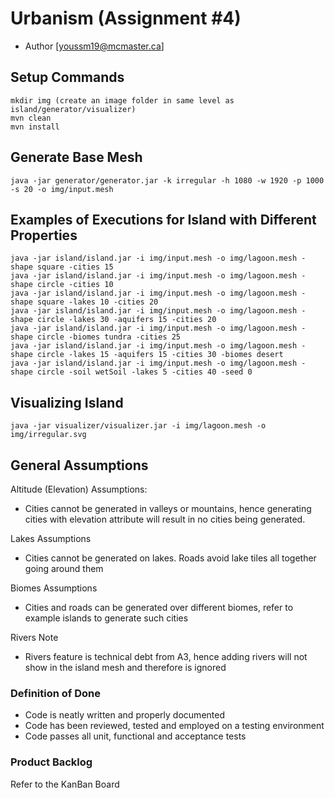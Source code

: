 # Urbanism (Assignment #4)
  - Author [youssm19@mcmaster.ca]

## Setup Commands
```
mkdir img (create an image folder in same level as island/generator/visualizer)
mvn clean
mvn install
```
## Generate Base Mesh
```
java -jar generator/generator.jar -k irregular -h 1080 -w 1920 -p 1000 -s 20 -o img/input.mesh
```
## Examples of Executions for Island with Different Properties
```
java -jar island/island.jar -i img/input.mesh -o img/lagoon.mesh -shape square -cities 15
java -jar island/island.jar -i img/input.mesh -o img/lagoon.mesh -shape circle -cities 10
java -jar island/island.jar -i img/input.mesh -o img/lagoon.mesh -shape square -lakes 10 -cities 20
java -jar island/island.jar -i img/input.mesh -o img/lagoon.mesh -shape circle -lakes 30 -aquifers 15 -cities 20
java -jar island/island.jar -i img/input.mesh -o img/lagoon.mesh -shape circle -biomes tundra -cities 25
java -jar island/island.jar -i img/input.mesh -o img/lagoon.mesh -shape circle -lakes 15 -aquifers 15 -cities 30 -biomes desert
java -jar island/island.jar -i img/input.mesh -o img/lagoon.mesh -shape circle -soil wetSoil -lakes 5 -cities 40 -seed 0
```


## Visualizing Island
```
java -jar visualizer/visualizer.jar -i img/lagoon.mesh -o img/irregular.svg
```

## General Assumptions

Altitude (Elevation) Assumptions:
- Cities cannot be generated in valleys or mountains, hence generating cities with elevation attribute will result in no cities being generated.

Lakes Assumptions
- Cities cannot be generated on lakes. Roads avoid lake tiles all together going around them

Biomes Assumptions
- Cities and roads can be generated over different biomes, refer to example islands to generate such cities

Rivers Note
- Rivers feature is technical debt from A3, hence adding rivers will not show in the island mesh and therefore is ignored

### Definition of Done
- Code is neatly written and properly documented
- Code has been reviewed, tested and employed on a testing environment
- Code passes all unit, functional and acceptance tests

### Product Backlog
Refer to the KanBan Board
